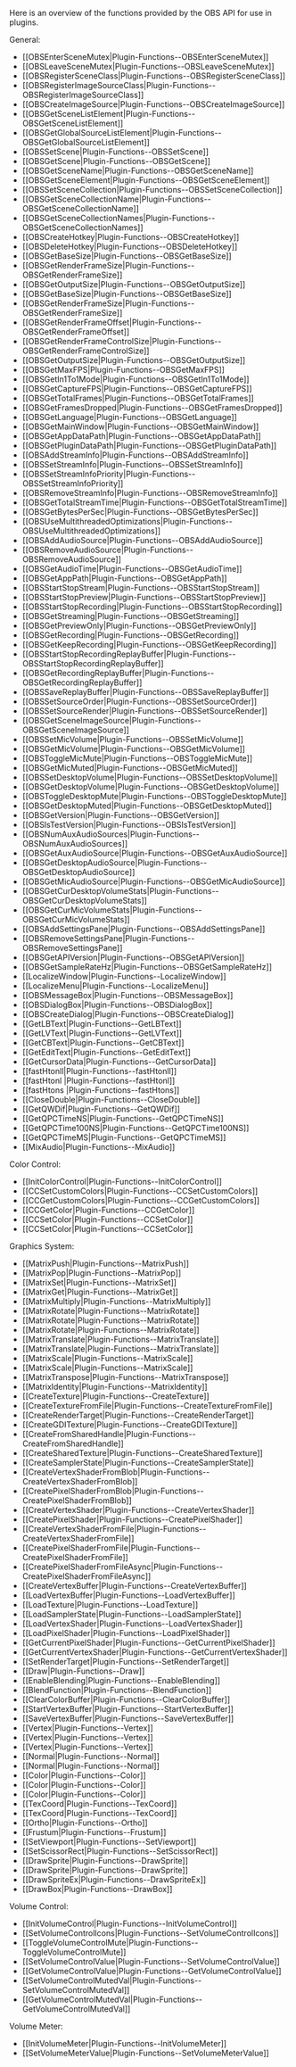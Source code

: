 Here is an overview of the functions provided by the OBS API for use in plugins.

General:
* [[OBSEnterSceneMutex|Plugin-Functions-\-OBSEnterSceneMutex]]
* [[OBSLeaveSceneMutex|Plugin-Functions-\-OBSLeaveSceneMutex]]
* [[OBSRegisterSceneClass|Plugin-Functions-\-OBSRegisterSceneClass]]
* [[OBSRegisterImageSourceClass|Plugin-Functions-\-OBSRegisterImageSourceClass]]
* [[OBSCreateImageSource|Plugin-Functions-\-OBSCreateImageSource]]
* [[OBSGetSceneListElement|Plugin-Functions-\-OBSGetSceneListElement]]
* [[OBSGetGlobalSourceListElement|Plugin-Functions-\-OBSGetGlobalSourceListElement]]
* [[OBSSetScene|Plugin-Functions-\-OBSSetScene]]
* [[OBSGetScene|Plugin-Functions-\-OBSGetScene]]
* [[OBSGetSceneName|Plugin-Functions-\-OBSGetSceneName]]
* [[OBSGetSceneElement|Plugin-Functions-\-OBSGetSceneElement]]
* [[OBSSetSceneCollection|Plugin-Functions-\-OBSSetSceneCollection]]
* [[OBSGetSceneCollectionName|Plugin-Functions-\-OBSGetSceneCollectionName]]
* [[OBSGetSceneCollectionNames|Plugin-Functions-\-OBSGetSceneCollectionNames]]
* [[OBSCreateHotkey|Plugin-Functions-\-OBSCreateHotkey]]
* [[OBSDeleteHotkey|Plugin-Functions-\-OBSDeleteHotkey]]
* [[OBSGetBaseSize|Plugin-Functions-\-OBSGetBaseSize]]
* [[OBSGetRenderFrameSize|Plugin-Functions-\-OBSGetRenderFrameSize]]
* [[OBSGetOutputSize|Plugin-Functions-\-OBSGetOutputSize]]
* [[OBSGetBaseSize|Plugin-Functions-\-OBSGetBaseSize]]
* [[OBSGetRenderFrameSize|Plugin-Functions-\-OBSGetRenderFrameSize]]
* [[OBSGetRenderFrameOffset|Plugin-Functions-\-OBSGetRenderFrameOffset]]
* [[OBSGetRenderFrameControlSize|Plugin-Functions-\-OBSGetRenderFrameControlSize]]
* [[OBSGetOutputSize|Plugin-Functions-\-OBSGetOutputSize]]
* [[OBSGetMaxFPS|Plugin-Functions-\-OBSGetMaxFPS]]
* [[OBSGetIn1To1Mode|Plugin-Functions-\-OBSGetIn1To1Mode]]
* [[OBSGetCaptureFPS|Plugin-Functions-\-OBSGetCaptureFPS]]
* [[OBSGetTotalFrames|Plugin-Functions-\-OBSGetTotalFrames]]
* [[OBSGetFramesDropped|Plugin-Functions-\-OBSGetFramesDropped]]
* [[OBSGetLanguage|Plugin-Functions-\-OBSGetLanguage]]
* [[OBSGetMainWindow|Plugin-Functions-\-OBSGetMainWindow]]
* [[OBSGetAppDataPath|Plugin-Functions-\-OBSGetAppDataPath]]
* [[OBSGetPluginDataPath|Plugin-Functions-\-OBSGetPluginDataPath]]
* [[OBSAddStreamInfo|Plugin-Functions-\-OBSAddStreamInfo]]
* [[OBSSetStreamInfo|Plugin-Functions-\-OBSSetStreamInfo]]
* [[OBSSetStreamInfoPriority|Plugin-Functions-\-OBSSetStreamInfoPriority]]
* [[OBSRemoveStreamInfo|Plugin-Functions-\-OBSRemoveStreamInfo]]
* [[OBSGetTotalStreamTime|Plugin-Functions-\-OBSGetTotalStreamTime]]
* [[OBSGetBytesPerSec|Plugin-Functions-\-OBSGetBytesPerSec]]
* [[OBSUseMultithreadedOptimizations|Plugin-Functions-\-OBSUseMultithreadedOptimizations]]
* [[OBSAddAudioSource|Plugin-Functions-\-OBSAddAudioSource]]
* [[OBSRemoveAudioSource|Plugin-Functions-\-OBSRemoveAudioSource]]
* [[OBSGetAudioTime|Plugin-Functions-\-OBSGetAudioTime]]
* [[OBSGetAppPath|Plugin-Functions-\-OBSGetAppPath]]
* [[OBSStartStopStream|Plugin-Functions-\-OBSStartStopStream]]
* [[OBSStartStopPreview|Plugin-Functions-\-OBSStartStopPreview]]
* [[OBSStartStopRecording|Plugin-Functions-\-OBSStartStopRecording]]
* [[OBSGetStreaming|Plugin-Functions-\-OBSGetStreaming]]
* [[OBSGetPreviewOnly|Plugin-Functions-\-OBSGetPreviewOnly]]
* [[OBSGetRecording|Plugin-Functions-\-OBSGetRecording]]
* [[OBSGetKeepRecording|Plugin-Functions-\-OBSGetKeepRecording]]
* [[OBSStartStopRecordingReplayBuffer|Plugin-Functions-\-OBSStartStopRecordingReplayBuffer]]
* [[OBSGetRecordingReplayBuffer|Plugin-Functions-\-OBSGetRecordingReplayBuffer]]
* [[OBSSaveReplayBuffer|Plugin-Functions-\-OBSSaveReplayBuffer]]
* [[OBSSetSourceOrder|Plugin-Functions-\-OBSSetSourceOrder]]
* [[OBSSetSourceRender|Plugin-Functions-\-OBSSetSourceRender]]
* [[OBSGetSceneImageSource|Plugin-Functions-\-OBSGetSceneImageSource]]
* [[OBSSetMicVolume|Plugin-Functions-\-OBSSetMicVolume]]
* [[OBSGetMicVolume|Plugin-Functions-\-OBSGetMicVolume]]
* [[OBSToggleMicMute|Plugin-Functions-\-OBSToggleMicMute]]
* [[OBSGetMicMuted|Plugin-Functions-\-OBSGetMicMuted]]
* [[OBSSetDesktopVolume|Plugin-Functions-\-OBSSetDesktopVolume]]
* [[OBSGetDesktopVolume|Plugin-Functions-\-OBSGetDesktopVolume]]
* [[OBSToggleDesktopMute|Plugin-Functions-\-OBSToggleDesktopMute]]
* [[OBSGetDesktopMuted|Plugin-Functions-\-OBSGetDesktopMuted]]
* [[OBSGetVersion|Plugin-Functions-\-OBSGetVersion]]
* [[OBSIsTestVersion|Plugin-Functions-\-OBSIsTestVersion]]
* [[OBSNumAuxAudioSources|Plugin-Functions-\-OBSNumAuxAudioSources]]
* [[OBSGetAuxAudioSource|Plugin-Functions-\-OBSGetAuxAudioSource]]
* [[OBSGetDesktopAudioSource|Plugin-Functions-\-OBSGetDesktopAudioSource]]
* [[OBSGetMicAudioSource|Plugin-Functions-\-OBSGetMicAudioSource]]
* [[OBSGetCurDesktopVolumeStats|Plugin-Functions-\-OBSGetCurDesktopVolumeStats]]
* [[OBSGetCurMicVolumeStats|Plugin-Functions-\-OBSGetCurMicVolumeStats]]
* [[OBSAddSettingsPane|Plugin-Functions-\-OBSAddSettingsPane]]
* [[OBSRemoveSettingsPane|Plugin-Functions-\-OBSRemoveSettingsPane]]
* [[OBSGetAPIVersion|Plugin-Functions-\-OBSGetAPIVersion]]
* [[OBSGetSampleRateHz|Plugin-Functions-\-OBSGetSampleRateHz]]
* [[LocalizeWindow|Plugin-Functions-\-LocalizeWindow]]
* [[LocalizeMenu|Plugin-Functions-\-LocalizeMenu]]
* [[OBSMessageBox|Plugin-Functions-\-OBSMessageBox]]
* [[OBSDialogBox|Plugin-Functions-\-OBSDialogBox]]
* [[OBSCreateDialog|Plugin-Functions-\-OBSCreateDialog]]
* [[GetLBText|Plugin-Functions-\-GetLBText]]
* [[GetLVText|Plugin-Functions-\-GetLVText]]
* [[GetCBText|Plugin-Functions-\-GetCBText]]
* [[GetEditText|Plugin-Functions-\-GetEditText]]
* [[GetCursorData|Plugin-Functions-\-GetCursorData]]
* [[fastHtonll|Plugin-Functions-\-fastHtonll]]
* [[fastHtonl |Plugin-Functions-\-fastHtonl]]
* [[fastHtons |Plugin-Functions-\-fastHtons]]
* [[CloseDouble|Plugin-Functions-\-CloseDouble]]
* [[GetQWDif|Plugin-Functions-\-GetQWDif]]
* [[GetQPCTimeNS|Plugin-Functions-\-GetQPCTimeNS]]
* [[GetQPCTime100NS|Plugin-Functions-\-GetQPCTime100NS]]
* [[GetQPCTimeMS|Plugin-Functions-\-GetQPCTimeMS]]
* [[MixAudio|Plugin-Functions-\-MixAudio]]

Color Control:
* [[InitColorControl|Plugin-Functions-\-InitColorControl]]
* [[CCSetCustomColors|Plugin-Functions-\-CCSetCustomColors]]
* [[CCGetCustomColors|Plugin-Functions-\-CCGetCustomColors]]
* [[CCGetColor|Plugin-Functions-\-CCGetColor]]
* [[CCSetColor|Plugin-Functions-\-CCSetColor]]
* [[CCSetColor|Plugin-Functions-\-CCSetColor]]

Graphics System:
* [[MatrixPush|Plugin-Functions-\-MatrixPush]]
* [[MatrixPop|Plugin-Functions-\-MatrixPop]]
* [[MatrixSet|Plugin-Functions-\-MatrixSet]]
* [[MatrixGet|Plugin-Functions-\-MatrixGet]]
* [[MatrixMultiply|Plugin-Functions-\-MatrixMultiply]]
* [[MatrixRotate|Plugin-Functions-\-MatrixRotate]]
* [[MatrixRotate|Plugin-Functions-\-MatrixRotate]]
* [[MatrixRotate|Plugin-Functions-\-MatrixRotate]]
* [[MatrixTranslate|Plugin-Functions-\-MatrixTranslate]]
* [[MatrixTranslate|Plugin-Functions-\-MatrixTranslate]]
* [[MatrixScale|Plugin-Functions-\-MatrixScale]]
* [[MatrixScale|Plugin-Functions-\-MatrixScale]]
* [[MatrixTranspose|Plugin-Functions-\-MatrixTranspose]]
* [[MatrixIdentity|Plugin-Functions-\-MatrixIdentity]]
* [[CreateTexture|Plugin-Functions-\-CreateTexture]]
* [[CreateTextureFromFile|Plugin-Functions-\-CreateTextureFromFile]]
* [[CreateRenderTarget|Plugin-Functions-\-CreateRenderTarget]]
* [[CreateGDITexture|Plugin-Functions-\-CreateGDITexture]]
* [[CreateFromSharedHandle|Plugin-Functions-\-CreateFromSharedHandle]]
* [[CreateSharedTexture|Plugin-Functions-\-CreateSharedTexture]]
* [[CreateSamplerState|Plugin-Functions-\-CreateSamplerState]]
* [[CreateVertexShaderFromBlob|Plugin-Functions-\-CreateVertexShaderFromBlob]]
* [[CreatePixelShaderFromBlob|Plugin-Functions-\-CreatePixelShaderFromBlob]]
* [[CreateVertexShader|Plugin-Functions-\-CreateVertexShader]]
* [[CreatePixelShader|Plugin-Functions-\-CreatePixelShader]]
* [[CreateVertexShaderFromFile|Plugin-Functions-\-CreateVertexShaderFromFile]]
* [[CreatePixelShaderFromFile|Plugin-Functions-\-CreatePixelShaderFromFile]]
* [[CreatePixelShaderFromFileAsync|Plugin-Functions-\-CreatePixelShaderFromFileAsync]]
* [[CreateVertexBuffer|Plugin-Functions-\-CreateVertexBuffer]]
* [[LoadVertexBuffer|Plugin-Functions-\-LoadVertexBuffer]]
* [[LoadTexture|Plugin-Functions-\-LoadTexture]]
* [[LoadSamplerState|Plugin-Functions-\-LoadSamplerState]]
* [[LoadVertexShader|Plugin-Functions-\-LoadVertexShader]]
* [[LoadPixelShader|Plugin-Functions-\-LoadPixelShader]]
* [[GetCurrentPixelShader|Plugin-Functions-\-GetCurrentPixelShader]]
* [[GetCurrentVertexShader|Plugin-Functions-\-GetCurrentVertexShader]]
* [[SetRenderTarget|Plugin-Functions-\-SetRenderTarget]]
* [[Draw|Plugin-Functions-\-Draw]]
* [[EnableBlending|Plugin-Functions-\-EnableBlending]]
* [[BlendFunction|Plugin-Functions-\-BlendFunction]]
* [[ClearColorBuffer|Plugin-Functions-\-ClearColorBuffer]]
* [[StartVertexBuffer|Plugin-Functions-\-StartVertexBuffer]]
* [[SaveVertexBuffer|Plugin-Functions-\-SaveVertexBuffer]]
* [[Vertex|Plugin-Functions-\-Vertex]]
* [[Vertex|Plugin-Functions-\-Vertex]]
* [[Vertex|Plugin-Functions-\-Vertex]]
* [[Normal|Plugin-Functions-\-Normal]]
* [[Normal|Plugin-Functions-\-Normal]]
* [[Color|Plugin-Functions-\-Color]]
* [[Color|Plugin-Functions-\-Color]]
* [[Color|Plugin-Functions-\-Color]]
* [[TexCoord|Plugin-Functions-\-TexCoord]]
* [[TexCoord|Plugin-Functions-\-TexCoord]]
* [[Ortho|Plugin-Functions-\-Ortho]]
* [[Frustum|Plugin-Functions-\-Frustum]]
* [[SetViewport|Plugin-Functions-\-SetViewport]]
* [[SetScissorRect|Plugin-Functions-\-SetScissorRect]]
* [[DrawSprite|Plugin-Functions-\-DrawSprite]]
* [[DrawSprite|Plugin-Functions-\-DrawSprite]]
* [[DrawSpriteEx|Plugin-Functions-\-DrawSpriteEx]]
* [[DrawBox|Plugin-Functions-\-DrawBox]]

Volume Control:
* [[InitVolumeControl|Plugin-Functions-\-InitVolumeControl]]
* [[SetVolumeControlIcons|Plugin-Functions-\-SetVolumeControlIcons]]
* [[ToggleVolumeControlMute|Plugin-Functions-\-ToggleVolumeControlMute]]
* [[SetVolumeControlValue|Plugin-Functions-\-SetVolumeControlValue]]
* [[GetVolumeControlValue|Plugin-Functions-\-GetVolumeControlValue]]
* [[SetVolumeControlMutedVal|Plugin-Functions-\-SetVolumeControlMutedVal]]
* [[GetVolumeControlMutedVal|Plugin-Functions-\-GetVolumeControlMutedVal]]

Volume Meter:
* [[InitVolumeMeter|Plugin-Functions-\-InitVolumeMeter]]
* [[SetVolumeMeterValue|Plugin-Functions-\-SetVolumeMeterValue]]
